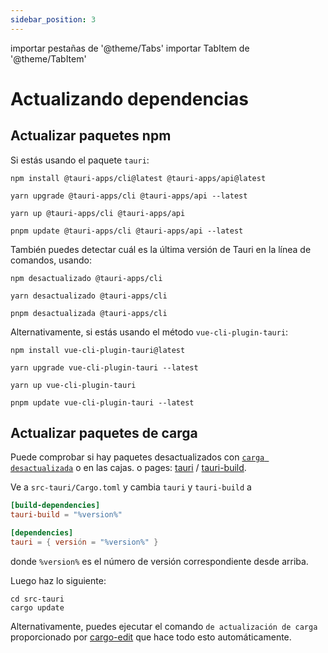 ```yaml
---
sidebar_position: 3
---
```


importar pestañas de '@theme/Tabs' importar TabItem de '@theme/TabItem'

# Actualizando dependencias

## Actualizar paquetes npm

Si estás usando el paquete `tauri`:

<Tabs groupId="package-manager">
  <TabItem value="npm">

```shell
npm install @tauri-apps/cli@latest @tauri-apps/api@latest
```

  </TabItem>
  <TabItem value="Yarn Classic">

```shell
yarn upgrade @tauri-apps/cli @tauri-apps/api --latest
```

  </TabItem>
  <TabItem value="Yarn Berry">

```shell
yarn up @tauri-apps/cli @tauri-apps/api
```

  </TabItem>
  <TabItem value="pnpm">

```shell
pnpm update @tauri-apps/cli @tauri-apps/api --latest
```

  </TabItem>
</Tabs>

También puedes detectar cuál es la última versión de Tauri en la línea de comandos, usando:

<Tabs groupId="package-manager">
  <TabItem value="npm">

```shell
npm desactualizado @tauri-apps/cli
```

  </TabItem>
  <TabItem value="Yarn">

```shell
yarn desactualizado @tauri-apps/cli
```

  </TabItem>
  <TabItem value="pnpm">

```shell
pnpm desactualizada @tauri-apps/cli
```

  </TabItem>
</Tabs>

Alternativamente, si estás usando el método `vue-cli-plugin-tauri`:

<Tabs groupId="package-manager">
  <TabItem value="npm">

```shell
npm install vue-cli-plugin-tauri@latest
```

  </TabItem>
  <TabItem value="Yarn Classic">

```shell
yarn upgrade vue-cli-plugin-tauri --latest
```

  </TabItem>
  <TabItem value="Yarn Berry">

```shell
yarn up vue-cli-plugin-tauri
```

  </TabItem>
  <TabItem value="pnpm">

```shell
pnpm update vue-cli-plugin-tauri --latest
```

  </TabItem>
</Tabs>

## Actualizar paquetes de carga

Puede comprobar si hay paquetes desactualizados con [`carga desactualizada`][] o en las cajas. o pages: [tauri][] / [tauri-build][].

Ve a `src-tauri/Cargo.toml` y cambia `tauri` y `tauri-build` a

```toml
[build-dependencies]
tauri-build = "%version%"

[dependencies]
tauri = { versión = "%version%" }
```

donde `%version%` es el número de versión correspondiente desde arriba. <!-- TODO: (You can just use the `MAJOR.MINOR`) version, like `0.9`. -->

Luego haz lo siguiente:

```shell
cd src-tauri
cargo update
```

Alternativamente, puedes ejecutar el comando `de actualización de carga` proporcionado por [cargo-edit][] que hace todo esto automáticamente.

[`carga desactualizada`]: https://github.com/kbknapp/cargo-outdated
[tauri]: https://crates.io/crates/tauri/versions
[tauri-build]: https://crates.io/crates/tauri-build/versions
[cargo-edit]: https://github.com/killercup/cargo-edit
